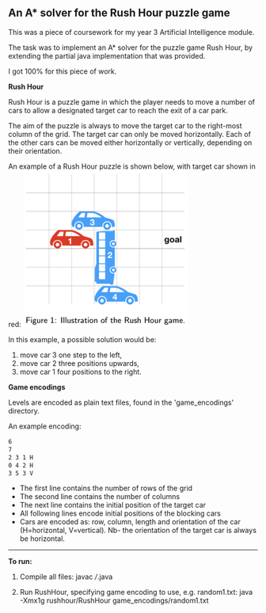 An A* solver for the Rush Hour puzzle game
----------------------------------------------------------

This was a piece of coursework for my year 3 Artificial Intelligence module. 

The task was to implement an A* solver for the puzzle game Rush Hour, by extending the
partial java implementation that was provided.

I got 100% for this piece of work.


**Rush Hour**

Rush Hour is a puzzle game in which the player needs to move a number of cars to allow a 
designated target car to reach the exit of a car park. 

The aim of the puzzle is always to move the target car to the right-most column of the 
grid. The target car can only be moved horizontally. Each of the other cars can be moved 
either horizontally or vertically, depending on their orientation.

An example of a Rush Hour puzzle is shown below, with target car shown in red:
![](Fig1_Rush_Hour.png)

In this example, a possible solution would be:
1. move car 3 one step to the left, 
2. move car 2 three positions upwards, 
3. move car 1 four positions to the right.


**Game encodings**

Levels are encoded as plain text files, found in the 'game_encodings' directory.

An example encoding:

    6
    7
    2 3 1 H 
    0 4 2 H 
    3 5 3 V

* The first line contains the number of rows of the grid
* The second line contains the number of columns
* The next line contains the initial position of the target car
* All following lines encode initial positions of the blocking cars
* Cars are encoded as: row, column, length and orientation of the car (H=horizontal, V=vertical). Nb- the orientation of the target car is always be horizontal.

________

**To run:**

1. Compile all files:
javac */*.java

2. Run RushHour, specifying game encoding to use, e.g. random1.txt:
java -Xmx1g rushhour/RushHour game_encodings/random1.txt

